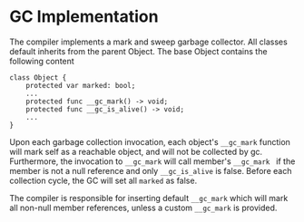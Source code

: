 # GC Implementation

The compiler implements a mark and sweep garbage collector. All classes default
inherits from the parent Object. The base Object contains the following content

```
class Object {
    protected var marked: bool;
    ...
    protected func __gc_mark() -> void;
    protected func __gc_is_alive() -> void;
    ...
}
```

Upon each garbage collection invocation, each object's `__gc_mark`
function will mark self as a reachable object, and will not be collected by gc.
Furthermore, the invocation to `__gc_mark` will call member's `__gc_mark
` if the member is not a null reference and only `__gc_is_alive` is false.
Before each collection cycle, the GC will set all `marked` as false.

The compiler is responsible for inserting default `__gc_mark` which will mark
all non-null member references, unless a custom `__gc_mark` is provided.

